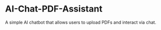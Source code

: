 # AI-Chat-PDF-Assistant
A simple AI chatbot that allows users to upload PDFs and interact via chat.
